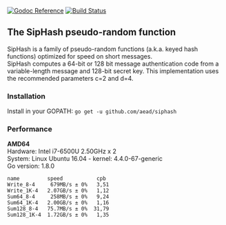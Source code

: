 [![Godoc Reference](https://godoc.org/github.com/aead/siphash?status.svg)](https://godoc.org/github.com/aead/siphash)
[![Build Status](https://travis-ci.org/aead/siphash.svg?branch=master)](https://travis-ci.org/aead/siphash)

## The SipHash pseudo-random function

SipHash is a family of pseudo-random functions (a.k.a. keyed hash functions) optimized for speed on short messages.  
SipHash computes a 64-bit or 128 bit message authentication code from a variable-length message and 128-bit secret key.
This implementation uses the recommended parameters c=2 and d=4.

### Installation
Install in your GOPATH: `go get -u github.com/aead/siphash`  

### Performance
**AMD64**  
Hardware: Intel i7-6500U 2.50GHz x 2  
System: Linux Ubuntu 16.04 - kernel: 4.4.0-67-generic  
Go version: 1.8.0  
```
name         speed           cpb
Write_8-4     679MB/s ± 0%   3,51
Write_1K-4   2.07GB/s ± 0%   1,12
Sum64_8-4     258MB/s ± 0%   9,24
Sum64_1K-4   2.00GB/s ± 0%   1,16
Sum128_8-4   75.7MB/s ± 0%  31,79 
Sum128_1K-4  1.72GB/s ± 0%   1,35
```
